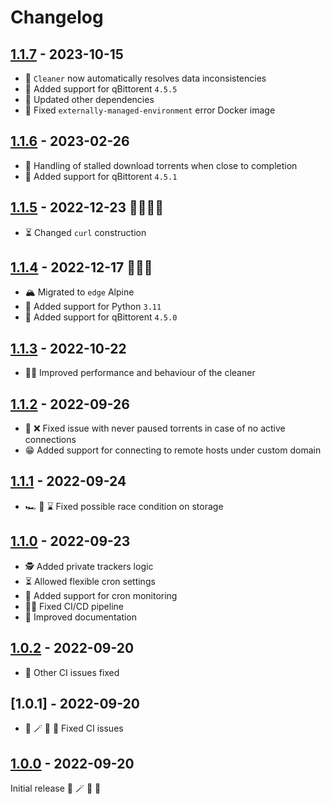 # Changelog

## [1.1.7] - 2023-10-15

- 🧹 `Cleaner` now automatically resolves data inconsistencies
- 🦦 Added support for qBittorent `4.5.5`
- 🧪 Updated other dependencies
- 🐍 Fixed `externally-managed-environment` error Docker image

## [1.1.6] - 2023-02-26

- 🚫 Handling of stalled download torrents when close to completion
- 🦦 Added support for qBittorent `4.5.1`

## [1.1.5] - 2022-12-23 🎅🏻🎄🦌

- ⏳ Changed `curl` construction

## [1.1.4] - 2022-12-17 🎅🏻🎄

- 🏔️ Migrated to `edge` Alpine
- 🐍 Added support for Python `3.11`
- 🦦 Added support for qBittorent `4.5.0`

## [1.1.3] - 2022-10-22

- 💪🏻 Improved performance and behaviour of the cleaner

## [1.1.2] - 2022-09-26

- 🔌 ❌ Fixed issue with never paused torrents in case of no active connections
- 😁 Added support for connecting to remote hosts under custom domain

## [1.1.1] - 2022-09-24

- 🏎 🏁 ⌛️ Fixed possible race condition on storage

## [1.1.0] - 2022-09-23

- 🕵️ Added private trackers logic
- ⏳ Allowed flexible cron settings
- 👀 Added support for cron monitoring
- 👨‍🔧 Fixed CI/CD pipeline
- 📜 Improved documentation

## [1.0.2] - 2022-09-20

- 🚧 Other CI issues fixed

## [1.0.1] - 2022-09-20

- 🐻 🪄 🦄 🚀 Fixed CI issues

## [1.0.0] - 2022-09-20

Initial release 🐻 🪄 🦄 🚀

[1.1.7]: https://github.com/tatoalo/torrentManager/releases/tag/1.1.7
[1.1.6]: https://github.com/tatoalo/torrentManager/releases/tag/1.1.6
[1.1.5]: https://github.com/tatoalo/torrentManager/releases/tag/1.1.5
[1.1.4]: https://github.com/tatoalo/torrentManager/releases/tag/1.1.4
[1.1.3]: https://github.com/tatoalo/torrentManager/releases/tag/1.1.3
[1.1.2]: https://github.com/tatoalo/torrentManager/releases/tag/1.1.2
[1.1.1]: https://github.com/tatoalo/torrentManager/releases/tag/1.1.1
[1.1.0]: https://github.com/tatoalo/torrentManager/releases/tag/1.1.0
[1.0.2]: https://github.com/tatoalo/torrentManager/releases/tag/1.0.2
[1.0.0]: https://github.com/tatoalo/torrentManager/releases/tag/1.0.0
